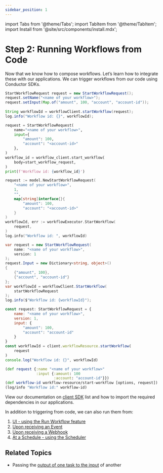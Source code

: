 ```yaml
---
sidebar_position: 1
---
```

import Tabs from '@theme/Tabs';
import TabItem from '@theme/TabItem';
import Install from '@site/src/components/install.mdx';


# Step 2: Running Workflows from Code

Now that we know how to compose workflows. Let’s learn how to integrate these with our applications. We can trigger workflows from our code using Conductor SDKs.

<Tabs>
<TabItem value="Java" label="Java">

```java 
StartWorkflowRequest request = new StartWorkflowRequest();
request.setName("<name of your workflow>");
request.setInput(Map.of("amount", 100, "account", "account-id"));
    
String workflowId = workflowClient.startWorkflow(request);
log.info("Workflow id: {}", workflowId);
```

</TabItem>
<TabItem value="Python" label="Python">

```python
request = StartWorkflowRequest(
    name="<name of your workflow>", 
    input={
        "amount": 100, 
        "account": "<account-id>"
    },
)
workflow_id = workflow_client.start_workflow(
    body=start_workflow_request,
)
print(f'Workflow id: {workflow_id}')
```

</TabItem>
<TabItem value="Golang" label="Golang">

```go
request := model.NewStartWorkflowRequest(
    "<name of your workflow>",
    1,
    "",
    map[string]interface{}{
        "amount": 100, 
        "account": "<account-id>"
    }
)
workflowId, err := workflowExecutor.StartWorkflow(
    request,
)
log.info("Workflow id: ", workflowId)
```

</TabItem>
<TabItem value="CSharp" label="CSharp">

```csharp
var request = new StartWorkflowRequest(
    name: "<name of your workflow>",
    version: 1
);
request.Input = new Dictionary<string, object>()
{
    {"amount", 100},
    {"account", "account-id"}
};
var workflowId = workflowClient.StartWorkflow(
    startWorkflowRequest
);
log.info($"Workflow id: {workflowId}");
```

</TabItem>
<TabItem value="Javascript" label="Javascript">

```javascript
const request: StartWorkflowRequest = {
    name: "<name of your workflow>",
    version: 1,
    input: {
        "amount": 100,
        "account": "account-id"
    }
}
const workflowId = client.workflowResource.startWorkflow(
    request
)
console.log("Workflow id: {}", workflowId)
```

</TabItem>
<TabItem value="Clojure" label="Clojure">

```clojure
(def request {:name "<name of your workflow>"
              :input {:amount: 100
                      :account: "account-id"}})
(def workflow-id workflow-resource/start-workflow [options, request])
(log/info "Workflow id:" workflow-id)
```

</TabItem>
</Tabs>

View our documentation on [client SDK](/content/conductor-clients) list and how to import the required dependencies in our applications.

In addition to triggering from code, we can also run them from:

1. [UI - using the Run Workflow feature](/content/videos/run-workflow)
2. [Upon receiving an Event](/content/reference-docs/system-tasks/event)
3. [Upon receiving a Webhook](/content/reference-docs/system-tasks/webhook)
4. [At a Schedule - using the Scheduler](/content/guides/scheduling-workflows)

## Related Topics

* Passing the [output of one task to the input](/content/guides/passing-data-task-to-task#task-inputs-referred-from-other-task-outputs) of another
